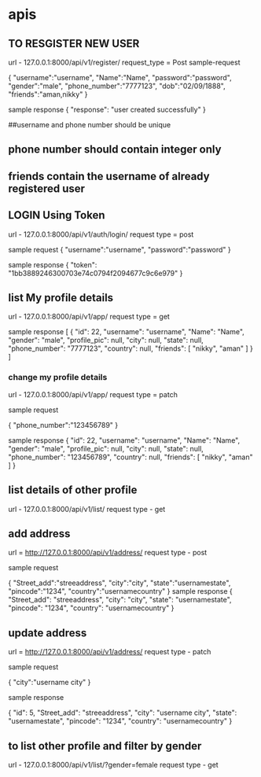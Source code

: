 # apis
## TO RESGISTER NEW USER
url - 127.0.0.1:8000/api/v1/register/
request_type = Post
sample-request

{
"username":"username",
"Name":"Name",
"password":"password",
"gender":"male",
"phone_number":"7777123",
"dob":"02/09/1888",
"friends":"aman,nikky"
}
 
 sample response
 {
    "response": "user created successfully"
}

##username and phone number should be unique 
## phone number should contain integer only
## friends contain the username of already registered user

## LOGIN Using Token 

url - 127.0.0.1:8000/api/v1/auth/login/
request type = post

sample request
{
"username":"username",
"password":"password"
}

sample response
{
    "token": "1bb3889246300703e74c0794f2094677c9c6e979"
}

## list My profile details
url - 127.0.0.1:8000/api/v1/app/
request type = get

sample response
[
    {
        "id": 22,
        "username": "username",
        "Name": "Name",
        "gender": "male",
        "profile_pic": null,
        "city": null,
        "state": null,
        "phone_number": "7777123",
        "country": null,
        "friends": [
            "nikky",
            "aman"
        ]
    }
]

### change my profile details
url - 127.0.0.1:8000/api/v1/app/
request type = patch

sample request

{
"phone_number":"123456789"
}

sample response
{
    "id": 22,
    "username": "username",
    "Name": "Name",
    "gender": "male",
    "profile_pic": null,
    "city": null,
    "state": null,
    "phone_number": "123456789",
    "country": null,
    "friends": [
        "nikky",
        "aman"
    ]
}

## list details of other profile

url - 127.0.0.1:8000/api/v1/list/
request type - get

## add address
url = http://127.0.0.1:8000/api/v1/address/
request type - post

sample request

{
"Street_add":"streeaddress",
"city":"city",
"state":"usernamestate",
"pincode":"1234",
"country":"usernamecountry"
}
sample response
{
    "Street_add": "streeaddress",
    "city": "city",
    "state": "usernamestate",
    "pincode": "1234",
    "country": "usernamecountry"
}

## update address
url = http://127.0.0.1:8000/api/v1/address/
request type - patch 

sample request

{
"city":"username city"
}

sample response

{
    "id": 5,
    "Street_add": "streeaddress",
    "city": "username city",
    "state": "usernamestate",
    "pincode": "1234",
    "country": "usernamecountry"
}

## to list other profile and filter by gender

url - 127.0.0.1:8000/api/v1/list/?gender=female
request type - get



